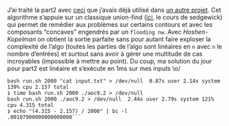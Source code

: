 J’ai traité la part2 avec [ceci](https://www.ocf.berkeley.edu/~fricke/projects/hoshenkopelman/hoshenkopelman.html) que j’avais déjà utilisé dans [un autre projet](https://github.com/erik-adelbert/mcs/blob/master/pkg/chaingame/tag.go). Cet algorithme s’appuie sur un classique union-find ([ici](https://www.cs.princeton.edu/~rs/AlgsDS07/01UnionFind.pdf), le cours de sedgewick) qui permet de remédier aux problèmes sur certains contours et avec les composants “concaves” engendrés par un `flooding nw`. Avec *Hoshen-Kopelman* on obtient la sortie parfaite sans pour autant faire exploser la complexité de l’algo (toutes les parties de l’algo sont linéaires en `n` avec `n` le nombre d’entrées) et surtout sans avoir à gérer une multitude de cas incroyables (impossible à mettre au point). Du coup, ma solution du jour pour part2 est linéaire et s’exécute en 1ms sur mes inputs \o/
```❯ time bash run.sh 2000 "cat input.txt" > /dev/null
bash run.sh 2000 "cat input.txt" > /dev/null  0.87s user 2.14s system 139% cpu 2.157 total
❯ time bash run.sh 2000 ./aoc9.2 > /dev/null
bash run.sh 2000 ./aoc9.2 > /dev/null  2.44s user 2.79s system 121% cpu 4.315 total
❯ echo "(4.315 - 2.157) / 2000" | bc -l
.00107900000000000000```